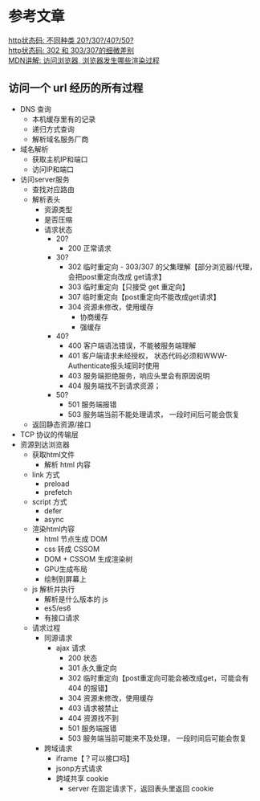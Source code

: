 # 参考文章
[http状态码: 不同种类 20?/30?/40?/50?](https://hit-alibaba.github.io/interview/basic/network/HTTP.html)  
[http状态码: 302 和 303/307的细微差别](https://zhuanlan.zhihu.com/p/60669395)   
[MDN讲解: 访问浏览器, 浏览器发生哪些渲染过程](渲染页面：浏览器的工作原理)

## 访问一个 url 经历的所有过程
* DNS 查询
  * 本机缓存里有的记录
  * 递归方式查询
  * 解析域名服务厂商
* 域名解析
  * 获取主机IP和端口
  * 访问IP和端口
* 访问server服务
  * 查找对应路由
  * 解析表头
    * 资源类型
    * 是否压缩
    * 请求状态
      * 20?
        * 200 正常请求
      * 30?
        * 302 临时重定向 - 303/307 的父集理解【部分浏览器/代理，会把post重定向改成 get请求】
        * 303 临时重定向【只接受 get 重定向】
        * 307 临时重定向【post重定向不能改成get请求】
        * 304 资源未修改，使用缓存
          * 协商缓存
          * 强缓存 
      * 40?
        * 400 客户端语法错误，不能被服务端理解
        * 401 客户端请求未经授权， 状态代码必须和WWW-Authenticate报头域同时使用
        * 403 服务端拒绝服务，响应头里会有原因说明
        * 404 服务端找不到请求资源；
      * 50?
        * 501 服务端报错
        * 503 服务端当前不能处理请求， 一段时间后可能会恢复
  * 返回静态资源/接口
* TCP 协议的传输层
* 资源到达浏览器
  * 获取html文件
    * 解析 html 内容
  * link 方式
    * preload
    * prefetch
  * script 方式
    * defer
    * async
  * 渲染html内容
    * html 节点生成 DOM
    * css 转成 CSSOM
    * DOM + CSSOM 生成渲染树
    * GPU生成布局
    * 绘制到屏幕上
  * js 解析并执行
    * 解析是什么版本的 js
    * es5/es6
    * 有接口请求
  * 请求过程  
    * 同源请求
      * ajax 请求
        * 200 状态
        * 301 永久重定向
        * 302 临时重定向【post重定向可能会被改成get，可能会有 404 的报错】
        * 304 资源未修改，使用缓存
        * 403 请求被禁止
        * 404 资源找不到
        * 501 服务端报错
        * 503 服务端当前可能来不及处理， 一段时间后可能会恢复
    * 跨域请求
      * iframe【？可以接口吗】
      * jsonp方式请求
      * 跨域共享 cookie
        * server 在固定请求下，返回表头里返回 cookie
  